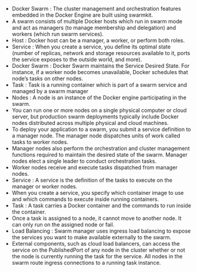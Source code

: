 - Docker Swarm : The cluster management and orchestration features embedded in the Docker Engine are built
using swarmkit.<br>
- A swarm consists of multiple Docker hosts which run
in swarm mode and act as managers (to manage membership and delegation) and workers (which run swarm services).<br>
- Host : Docker host can be a manager, a worker, or perform both roles.<br>
- Service : When you create a service, you define its optimal state (number of replicas, network and storage resources available to it, ports the service exposes to the outside world, and more).<br>
- Docker Swarm : Docker Swarm maintains the Service Desired State. For instance, if a worker node becomes unavailable, Docker schedules that node’s tasks on other nodes.<br>
- Task : Task is a running container which is part of a swarm service and managed by a swarm manager
- Nodes : A node is an instance of the Docker engine participating in the swarm.<br>
- You can run one or more nodes on a single physical computer or cloud server, but production swarm deployments typically include Docker nodes distributed across multiple physical and cloud machines.<br>
- To deploy your application to a swarm, you submit a service definition to a manager node. The manager node dispatches units of work called tasks to worker nodes.<br>
- Manager nodes also perform the orchestration and cluster management functions required to maintain the desired state of the swarm. Manager nodes elect a single leader to conduct orchestration tasks.<br>
- Worker nodes receive and execute tasks dispatched from manager nodes.<br>
- Service : A service is the definition of the tasks to execute on the manager or worker nodes.<br>
- When you create a service, you specify which container image to use and which commands to execute inside running containers.<br>
- Task : A task carries a Docker container and the commands to run inside the container.<br>
- Once a task is assigned to a node, it cannot move to another node. It can only run on the assigned node or fail.<br>
- Load Balancing : Swarm manager uses ingress load balancing to expose the services you want to make available externally to the swarm.<br>
- External components, such as cloud load balancers, can access the service on the PublishedPort of any node in the cluster whether or not the node is currently running the task for the service. All nodes in the swarm route ingress connections to a running task instance.<br>
